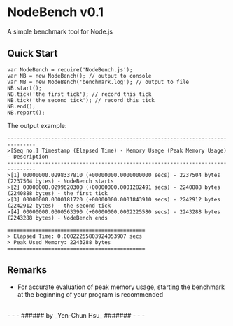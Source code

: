 NodeBench v0.1
==============

A simple benchmark tool for Node.js

Quick Start
-----------

    var NodeBench = require('NodeBench.js');
    var NB = new NodeBench(); // output to console
    var NB = new NodeBench('benchmark.log'); // output to file
    NB.start();
    NB.tick('the first tick'); // record this tick
    NB.tick('the second tick'); // record this tick
    NB.end();
    NB.report();


The output example:

    -------------------------------------------------------------------------------
    >[Seq no.] Timestamp (Elapsed Time) - Memory Usage (Peak Memory Usage) - Description
    -------------------------------------------------------------------------------
    >[1] 00000000.0298337810 (+00000000.0000000000 secs) - 2237504 bytes (2237504 bytes) - NodeBench starts
    >[2] 00000000.0299620300 (+00000000.0001282491 secs) - 2240888 bytes (2240888 bytes) - the first tick
    >[3] 00000000.0300181720 (+00000000.0001843910 secs) - 2242912 bytes (2242912 bytes) - the second tick
    >[4] 00000000.0300563390 (+00000000.0002225580 secs) - 2243288 bytes (2243288 bytes) - NodeBench ends

    ============================================
    > Elapsed Time: 0.00022255803924053907 secs
    > Peak Used Memory: 2243288 bytes
    ============================================

Remarks
-------

* For accurate evaluation of peak memory usage, starting the benchmark at the beginning of your program is recommended

<br />
- - -
###### by _Yen-Chun Hsu_ #######
- - -
